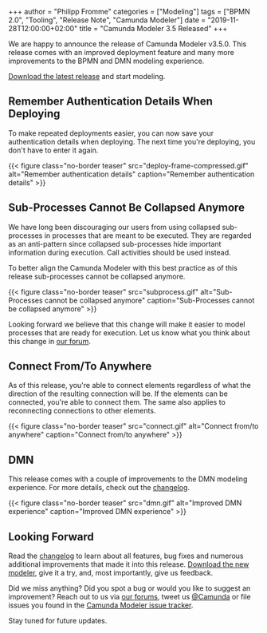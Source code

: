 +++
author = "Philipp Fromme"
categories = ["Modeling"]
tags = ["BPMN 2.0", "Tooling", "Release Note", "Camunda Modeler"]
date = "2019-11-28T12:00:00+02:00"
title = "Camunda Modeler 3.5 Released"
+++

We are happy to announce the release of Camunda Modeler v3.5.0. This release comes with an improved deployment feature and many more improvements to the BPMN and DMN modeling experience.

[Download the latest release](https://camunda.com/download/modeler/) and start modeling.

<!--more-->

## Remember Authentication Details When Deploying

To make repeated deployments easier, you can now save your authentication details when deploying. The next time you're deploying, you don't have to enter it again.

{{< figure class="no-border teaser" src="deploy-frame-compressed.gif" alt="Remember authentication details" caption="Remember authentication details" >}}

## Sub-Processes Cannot Be Collapsed Anymore

We have long been discouraging our users from using collapsed sub-processes in processes that are meant to be executed. They are regarded as an anti-pattern since collapsed sub-processes hide important information during execution. Call activities should be used instead.

To better align the Camunda Modeler with this best practice as of this release sub-processes cannot be collapsed anymore.

{{< figure class="no-border teaser" src="subprocess.gif" alt="Sub-Processes cannot be collapsed anymore" caption="Sub-Processes cannot be collapsed anymore" >}}

Looking forward we believe that this change will make it easier to model processes that are ready for execution. Let us know what you think about this change in [our forum](https://forum.camunda.org/).

## Connect From/To Anywhere

As of this release, you're able to connect elements regardless of what the direction of the resulting connection will be. If the elements can be connected, you're able to connect them. The same also applies to reconnecting connections to other elements.

{{< figure class="no-border teaser" src="connect.gif" alt="Connect from/to anywhere" caption="Connect from/to anywhere" >}}

## DMN

This release comes with a couple of improvements to the DMN modeling experience. For more details, check out the [changelog](https://github.com/camunda/camunda-modeler/blob/develop/CHANGELOG.md#dmn).

{{< figure class="no-border teaser" src="dmn.gif" alt="Improved DMN experience" caption="Improved DMN experience" >}}

## Looking Forward

Read the [changelog](https://github.com/camunda/camunda-modeler/blob/master/CHANGELOG.md#340) to learn about all features, bug fixes and numerous additional improvements that made it into this release. [Download the new modeler](https://camunda.com/download/modeler/), give it a try, and, most importantly, give us feedback.

Did we miss anything? Did you spot a bug or would you like to suggest an improvement? Reach out to us via [our forums](https://forum.camunda.org/c/modeler), tweet us [@Camunda](https://twitter.com/Camunda) or file issues you found in the [Camunda Modeler issue tracker](https://github.com/camunda/camunda-modeler/issues/new/choose).

Stay tuned for future updates.

